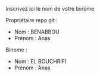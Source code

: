 Inscrivez ici le nom de votre binôme

Propriétaire repo git :

- Nom : BENABBOU
- Prénom : Anas

Binome :

- Nom : EL BOUCHRIFI
- Prénom : Anas
